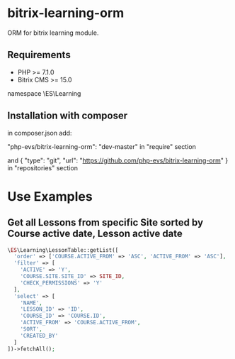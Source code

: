 # bitrix-learning-orm
ORM for bitrix learning module.

## Requirements

* PHP >= 7.1.0
* Bitrix CMS >= 15.0

namespace \ES\Learning

## Installation with composer

in composer.json add:

"php-evs/bitrix-learning-orm": "dev-master"
in "require" section

and
{
  "type": "git",
  "url": "https://github.com/php-evs/bitrix-learning-orm"
}
in "repositories" section

# Use Examples

## Get all Lessons from specific Site sorted by Course active date, Lesson active date
```php
\ES\Learning\LessonTable::getList([
  'order' => ['COURSE.ACTIVE_FROM' => 'ASC', 'ACTIVE_FROM' => 'ASC'],
  'filter' => [
    'ACTIVE' => 'Y',
    'COURSE.SITE.SITE_ID' => SITE_ID,
    'CHECK_PERMISSIONS' => 'Y'
  ],
  'select' => [
    'NAME',
    'LESSON_ID' => 'ID',
    'COURSE_ID' => 'COURSE.ID',
    'ACTIVE_FROM' => 'COURSE.ACTIVE_FROM',
    'SORT',
    'CREATED_BY'
  ]
])->fetchAll();
```
